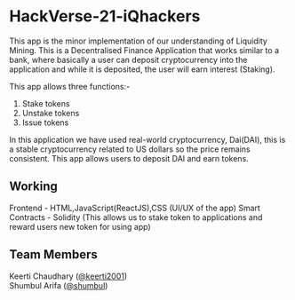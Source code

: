 # HackVerse-21-iQhackers
This app is the minor implementation of our understanding of Liquidity Mining. This is a Decentralised Finance Application that works similar to a bank, where basically a user can deposit cryptocurrency into the application and while it is deposited, the user will earn interest (Staking).

This app allows three functions:-
1) Stake tokens 
2) Unstake tokens 
3) Issue tokens 

In this application we have used real-world cryptocurrency, Dai(DAI), this is a stable cryptocurrency related to US dollars so the price remains consistent. This app allows users to deposit DAI and earn tokens.


## Working
Frontend - HTML,JavaScript(ReactJS),CSS (UI/UX of the app)
Smart Contracts - Solidity (This allows us to stake token to applications and reward users new token for using app)


## Team Members

Keerti Chaudhary ([@keerti2001](https://github.com/keerti2001)) <br />
Shumbul Arifa ([@shumbul](https://github.com/shumbul))
